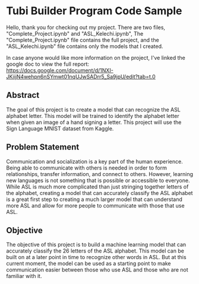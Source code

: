 # Tubi Builder Program Code Sample
Hello, thank you for checking out my project. There are two files, "Complete_Project.ipynb" and "ASL_Kelechi.ipynb", The "Complete_Project.ipynb" file contains the full project, and the "ASL_Kelechi.ipynb" file contains only the models that I created.

In case anyone would like more information on the project, I've linked the google doc to view the full report: https://docs.google.com/document/d/1NXI-JKiijN4wehpn6nSYmwt01nqUJwSADrr5_Sa9jpU/edit?tab=t.0

## Abstract
The goal of this project is to create a model that can recognize the ASL alphabet letter. This model will be trained to identify the alphabet letter when given an image of a hand signing a letter. This project will use the Sign Language MNIST dataset from Kaggle.

## Problem Statement
Communication and socialization is a key part of the human experience. Being able to communicate with others is needed in order to form relationships, transfer information, and connect to others. However, learning new languages is not something that is possible or accessible to everyone. While ASL is much more complicated than just stringing together letters of the alphabet, creating a model that can accurately classify the ASL alphabet is a great first step to creating a much larger model that can understand more ASL and allow for more people to communicate with those that use ASL.

## Objective
The objective of this project is to build a machine learning model that can accurately classify the 26 letters of the ASL alphabet. This model can be built on at a later point in time to recognize other words in ASL. But at this current moment, the model can be used as a starting point to make communication easier between those who use ASL and those who are not familiar with it.
